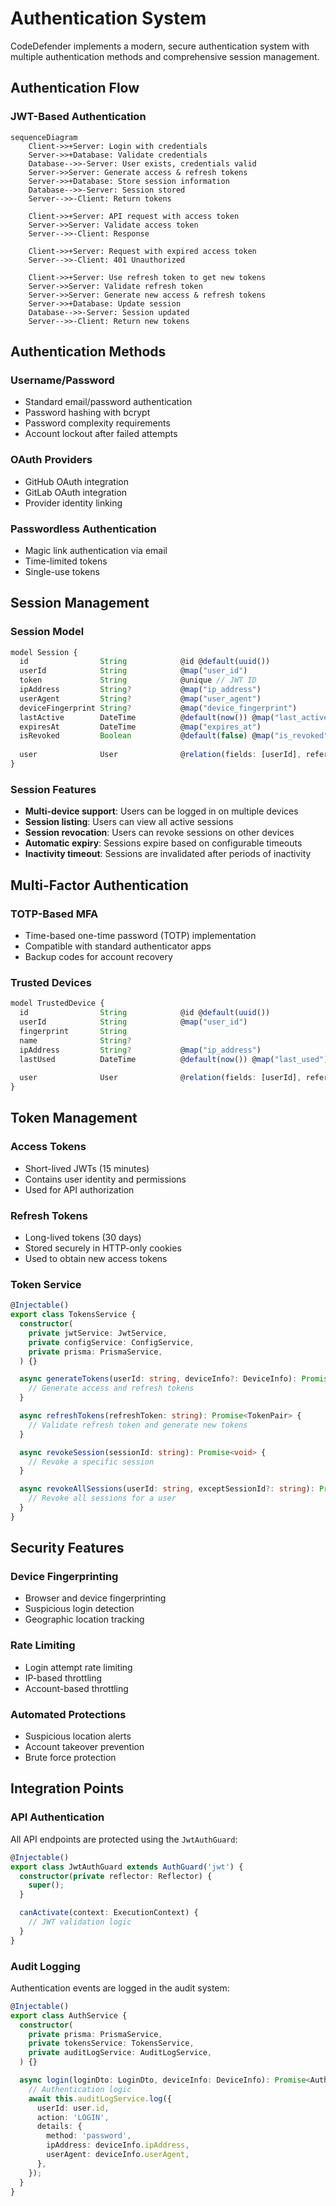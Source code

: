 # Authentication System

CodeDefender implements a modern, secure authentication system with multiple authentication methods and comprehensive session management.

## Authentication Flow

### JWT-Based Authentication

```mermaid
sequenceDiagram
    Client->>+Server: Login with credentials
    Server->>+Database: Validate credentials
    Database-->>-Server: User exists, credentials valid
    Server->>Server: Generate access & refresh tokens
    Server->>+Database: Store session information
    Database-->>-Server: Session stored
    Server-->>-Client: Return tokens
    
    Client->>+Server: API request with access token
    Server->>Server: Validate access token
    Server-->>-Client: Response
    
    Client->>+Server: Request with expired access token
    Server-->>-Client: 401 Unauthorized
    
    Client->>+Server: Use refresh token to get new tokens
    Server->>Server: Validate refresh token
    Server->>Server: Generate new access & refresh tokens
    Server->>+Database: Update session
    Database-->>-Server: Session updated
    Server-->>-Client: Return new tokens
```

## Authentication Methods

### Username/Password
- Standard email/password authentication
- Password hashing with bcrypt
- Password complexity requirements
- Account lockout after failed attempts

### OAuth Providers
- GitHub OAuth integration
- GitLab OAuth integration
- Provider identity linking

### Passwordless Authentication
- Magic link authentication via email
- Time-limited tokens
- Single-use tokens

## Session Management

### Session Model
```typescript
model Session {
  id                String            @id @default(uuid())
  userId            String            @map("user_id")
  token             String            @unique // JWT ID
  ipAddress         String?           @map("ip_address")
  userAgent         String?           @map("user_agent")
  deviceFingerprint String?           @map("device_fingerprint")
  lastActive        DateTime          @default(now()) @map("last_active")
  expiresAt         DateTime          @map("expires_at")
  isRevoked         Boolean           @default(false) @map("is_revoked")
  
  user              User              @relation(fields: [userId], references: [id], onDelete: Cascade)
}
```

### Session Features
- **Multi-device support**: Users can be logged in on multiple devices
- **Session listing**: Users can view all active sessions
- **Session revocation**: Users can revoke sessions on other devices
- **Automatic expiry**: Sessions expire based on configurable timeouts
- **Inactivity timeout**: Sessions are invalidated after periods of inactivity

## Multi-Factor Authentication

### TOTP-Based MFA
- Time-based one-time password (TOTP) implementation
- Compatible with standard authenticator apps
- Backup codes for account recovery

### Trusted Devices
```typescript
model TrustedDevice {
  id                String            @id @default(uuid())
  userId            String            @map("user_id")
  fingerprint       String
  name              String?
  ipAddress         String?           @map("ip_address")
  lastUsed          DateTime          @default(now()) @map("last_used")
  
  user              User              @relation(fields: [userId], references: [id], onDelete: Cascade)
}
```

## Token Management

### Access Tokens
- Short-lived JWTs (15 minutes)
- Contains user identity and permissions
- Used for API authorization

### Refresh Tokens
- Long-lived tokens (30 days)
- Stored securely in HTTP-only cookies
- Used to obtain new access tokens

### Token Service
```typescript
@Injectable()
export class TokensService {
  constructor(
    private jwtService: JwtService,
    private configService: ConfigService,
    private prisma: PrismaService,
  ) {}

  async generateTokens(userId: string, deviceInfo?: DeviceInfo): Promise<TokenPair> {
    // Generate access and refresh tokens
  }

  async refreshTokens(refreshToken: string): Promise<TokenPair> {
    // Validate refresh token and generate new tokens
  }

  async revokeSession(sessionId: string): Promise<void> {
    // Revoke a specific session
  }

  async revokeAllSessions(userId: string, exceptSessionId?: string): Promise<void> {
    // Revoke all sessions for a user
  }
}
```

## Security Features

### Device Fingerprinting
- Browser and device fingerprinting
- Suspicious login detection
- Geographic location tracking

### Rate Limiting
- Login attempt rate limiting
- IP-based throttling
- Account-based throttling

### Automated Protections
- Suspicious location alerts
- Account takeover prevention
- Brute force protection

## Integration Points

### API Authentication
All API endpoints are protected using the `JwtAuthGuard`:

```typescript
@Injectable()
export class JwtAuthGuard extends AuthGuard('jwt') {
  constructor(private reflector: Reflector) {
    super();
  }

  canActivate(context: ExecutionContext) {
    // JWT validation logic
  }
}
```

### Audit Logging
Authentication events are logged in the audit system:

```typescript
@Injectable()
export class AuthService {
  constructor(
    private prisma: PrismaService,
    private tokensService: TokensService,
    private auditLogService: AuditLogService,
  ) {}

  async login(loginDto: LoginDto, deviceInfo: DeviceInfo): Promise<AuthResponse> {
    // Authentication logic
    await this.auditLogService.log({
      userId: user.id,
      action: 'LOGIN',
      details: {
        method: 'password',
        ipAddress: deviceInfo.ipAddress,
        userAgent: deviceInfo.userAgent,
      },
    });
  }
}
```